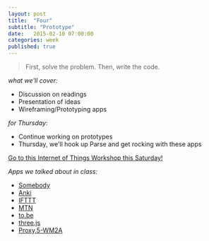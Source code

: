 ```yaml
---
layout: post
title:  "Four"
subtitle: "Prototype"
date:   2015-02-10 07:00:00
categories: week
published: true
---
```

> First, solve the problem. Then, write the code.

*what we'll cover:*

- Discussion on readings
- Presentation of ideas
- Wireframing/Prototyping apps

*for Thursday:*

- Continue working on prototypes
- Thursday, we'll hook up Parse and get rocking with these apps

[Go to this Internet of Things Workshop this Saturday!](http://talk.olab.io/t/the-internet-of-things-a-workshop-2-14-15-9am-5pm/738)

*Apps we talked about in class:*

- [Somebody](http://somebodyapp.com)
- [Anki](http://ankisrs.net)
- [IFTTT](https://ifttt.com/myrecipes/personal)
- [MTN](https://itunes.apple.com/us/app/mtn/id891528055?mt=8)
- [to.be](https://itunes.apple.com/us/app/to.be-camera/id879114494)
- [three.js](http://threejs.org/examples/#webgl_interactive_cubes)
- [Proxy,5-WM2A](http://whitney.org/Exhibitions/Artport/Commissions/Proxy)
